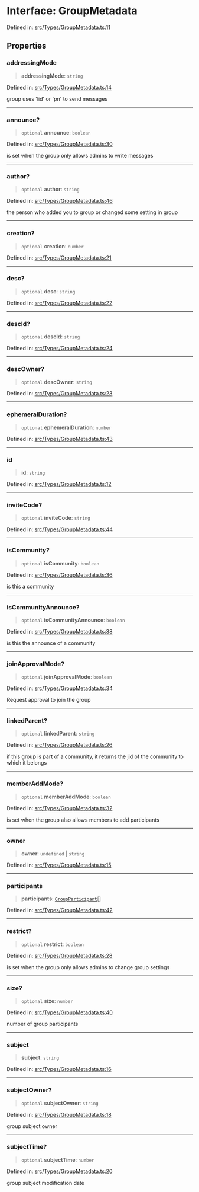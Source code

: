 # Interface: GroupMetadata

Defined in: [src/Types/GroupMetadata.ts:11](https://github.com/Fokusdotid/Baileys/blob/4cdf75fe48f9b13e8084d341633612ce49e934bd/src/Types/GroupMetadata.ts#L11)

## Properties

### addressingMode

> **addressingMode**: `string`

Defined in: [src/Types/GroupMetadata.ts:14](https://github.com/Fokusdotid/Baileys/blob/4cdf75fe48f9b13e8084d341633612ce49e934bd/src/Types/GroupMetadata.ts#L14)

group uses 'lid' or 'pn' to send messages

***

### announce?

> `optional` **announce**: `boolean`

Defined in: [src/Types/GroupMetadata.ts:30](https://github.com/Fokusdotid/Baileys/blob/4cdf75fe48f9b13e8084d341633612ce49e934bd/src/Types/GroupMetadata.ts#L30)

is set when the group only allows admins to write messages

***

### author?

> `optional` **author**: `string`

Defined in: [src/Types/GroupMetadata.ts:46](https://github.com/Fokusdotid/Baileys/blob/4cdf75fe48f9b13e8084d341633612ce49e934bd/src/Types/GroupMetadata.ts#L46)

the person who added you to group or changed some setting in group

***

### creation?

> `optional` **creation**: `number`

Defined in: [src/Types/GroupMetadata.ts:21](https://github.com/Fokusdotid/Baileys/blob/4cdf75fe48f9b13e8084d341633612ce49e934bd/src/Types/GroupMetadata.ts#L21)

***

### desc?

> `optional` **desc**: `string`

Defined in: [src/Types/GroupMetadata.ts:22](https://github.com/Fokusdotid/Baileys/blob/4cdf75fe48f9b13e8084d341633612ce49e934bd/src/Types/GroupMetadata.ts#L22)

***

### descId?

> `optional` **descId**: `string`

Defined in: [src/Types/GroupMetadata.ts:24](https://github.com/Fokusdotid/Baileys/blob/4cdf75fe48f9b13e8084d341633612ce49e934bd/src/Types/GroupMetadata.ts#L24)

***

### descOwner?

> `optional` **descOwner**: `string`

Defined in: [src/Types/GroupMetadata.ts:23](https://github.com/Fokusdotid/Baileys/blob/4cdf75fe48f9b13e8084d341633612ce49e934bd/src/Types/GroupMetadata.ts#L23)

***

### ephemeralDuration?

> `optional` **ephemeralDuration**: `number`

Defined in: [src/Types/GroupMetadata.ts:43](https://github.com/Fokusdotid/Baileys/blob/4cdf75fe48f9b13e8084d341633612ce49e934bd/src/Types/GroupMetadata.ts#L43)

***

### id

> **id**: `string`

Defined in: [src/Types/GroupMetadata.ts:12](https://github.com/Fokusdotid/Baileys/blob/4cdf75fe48f9b13e8084d341633612ce49e934bd/src/Types/GroupMetadata.ts#L12)

***

### inviteCode?

> `optional` **inviteCode**: `string`

Defined in: [src/Types/GroupMetadata.ts:44](https://github.com/Fokusdotid/Baileys/blob/4cdf75fe48f9b13e8084d341633612ce49e934bd/src/Types/GroupMetadata.ts#L44)

***

### isCommunity?

> `optional` **isCommunity**: `boolean`

Defined in: [src/Types/GroupMetadata.ts:36](https://github.com/Fokusdotid/Baileys/blob/4cdf75fe48f9b13e8084d341633612ce49e934bd/src/Types/GroupMetadata.ts#L36)

is this a community

***

### isCommunityAnnounce?

> `optional` **isCommunityAnnounce**: `boolean`

Defined in: [src/Types/GroupMetadata.ts:38](https://github.com/Fokusdotid/Baileys/blob/4cdf75fe48f9b13e8084d341633612ce49e934bd/src/Types/GroupMetadata.ts#L38)

is this the announce of a community

***

### joinApprovalMode?

> `optional` **joinApprovalMode**: `boolean`

Defined in: [src/Types/GroupMetadata.ts:34](https://github.com/Fokusdotid/Baileys/blob/4cdf75fe48f9b13e8084d341633612ce49e934bd/src/Types/GroupMetadata.ts#L34)

Request approval to join the group

***

### linkedParent?

> `optional` **linkedParent**: `string`

Defined in: [src/Types/GroupMetadata.ts:26](https://github.com/Fokusdotid/Baileys/blob/4cdf75fe48f9b13e8084d341633612ce49e934bd/src/Types/GroupMetadata.ts#L26)

if this group is part of a community, it returns the jid of the community to which it belongs

***

### memberAddMode?

> `optional` **memberAddMode**: `boolean`

Defined in: [src/Types/GroupMetadata.ts:32](https://github.com/Fokusdotid/Baileys/blob/4cdf75fe48f9b13e8084d341633612ce49e934bd/src/Types/GroupMetadata.ts#L32)

is set when the group also allows members to add participants

***

### owner

> **owner**: `undefined` \| `string`

Defined in: [src/Types/GroupMetadata.ts:15](https://github.com/Fokusdotid/Baileys/blob/4cdf75fe48f9b13e8084d341633612ce49e934bd/src/Types/GroupMetadata.ts#L15)

***

### participants

> **participants**: [`GroupParticipant`](../type-aliases/GroupParticipant.md)[]

Defined in: [src/Types/GroupMetadata.ts:42](https://github.com/Fokusdotid/Baileys/blob/4cdf75fe48f9b13e8084d341633612ce49e934bd/src/Types/GroupMetadata.ts#L42)

***

### restrict?

> `optional` **restrict**: `boolean`

Defined in: [src/Types/GroupMetadata.ts:28](https://github.com/Fokusdotid/Baileys/blob/4cdf75fe48f9b13e8084d341633612ce49e934bd/src/Types/GroupMetadata.ts#L28)

is set when the group only allows admins to change group settings

***

### size?

> `optional` **size**: `number`

Defined in: [src/Types/GroupMetadata.ts:40](https://github.com/Fokusdotid/Baileys/blob/4cdf75fe48f9b13e8084d341633612ce49e934bd/src/Types/GroupMetadata.ts#L40)

number of group participants

***

### subject

> **subject**: `string`

Defined in: [src/Types/GroupMetadata.ts:16](https://github.com/Fokusdotid/Baileys/blob/4cdf75fe48f9b13e8084d341633612ce49e934bd/src/Types/GroupMetadata.ts#L16)

***

### subjectOwner?

> `optional` **subjectOwner**: `string`

Defined in: [src/Types/GroupMetadata.ts:18](https://github.com/Fokusdotid/Baileys/blob/4cdf75fe48f9b13e8084d341633612ce49e934bd/src/Types/GroupMetadata.ts#L18)

group subject owner

***

### subjectTime?

> `optional` **subjectTime**: `number`

Defined in: [src/Types/GroupMetadata.ts:20](https://github.com/Fokusdotid/Baileys/blob/4cdf75fe48f9b13e8084d341633612ce49e934bd/src/Types/GroupMetadata.ts#L20)

group subject modification date
